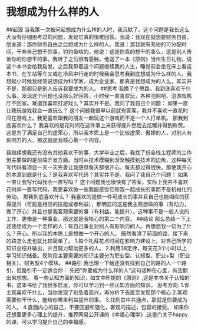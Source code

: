 # 我想成为什么样的人
##起源
当我第一次被问起想成为什么样的人时，我沉默了。这个问题是我长这么大没有仔细思考过的问题，发现它真的很难回答。我说：我现在就想要财务自由，朋友道：那你财务自由之后想成为什么样的人。我说：那我就有充裕的可分配时间，干些自己想干的事，钓钓鱼啥的。他说：这是你真的想干的事么，这是别人告诉你的你想干的事。我听了之后很有感触。他送了一本《原则》当作生日礼物，说这个本书会给我启发。之后我带着这个问题继续我的人生，睡觉前会坐在床上看这本书，在车站等车又或在冷风中行走的时候我会思考我到底想成为什么样的人。我想起小时候我经常说想成为科学家，成为企业家，那真是我想成为的人么，其实并不是，那都只是别人告诉我要成为的人。
##思考
我换了个思路，我到底喜欢干什么事。发现这个问题也没那么好回答，小时候一直喜欢玩，各种泡网吧、泡游戏机厅不回家。难道我喜欢打游戏么？其实并不是。我问了我自己个问题：
如果一直让我玩游戏我会一直玩么？
这个问题我很早以前就有答案，我并不喜欢一直花时间在游戏上。我更喜欢跟我的朋友一起玩这个游戏而不是一个人打单机。
那我到底喜欢什么？
我喜欢的是花时间在这件事上来获得提升然后去炫耀并得到称赞。这是为了满足自己的虚荣心，所以我本质上是一个比较虚荣、傲娇的人，对别人有影响力的人，那这就是我核心第一个内容。

我继续想我还有没有其他喜欢干的事，大学毕业之后，我找了份全栈工程师的工作但主要做的是前端开发方面。当时从技术模糊到渐渐触摸到技术的边角，这种每天写代码看项目一天一天完善让我感觉每天都很开心，每天都过得很快。那使我开心的本源到底是什么？是我喜欢写代码？其实并不是。我问了我自己个问题：
如果一直让我写代码我会一直写吗？
这个问题我也很快有了答案，实际上我并不喜欢花时间一直写代码。我更喜欢做一些我能感受它和我一起成长的事而不是机械化的劳动。
那我到底喜欢什么？
我喜欢的是做一件可成长的事并且自己也能相应的获得提升（可能是相应的技能或者利益），那明显的这是我主观想做的事（有动力，做了开心）并且也是我客观需要的事（有利益，能提升），这种事不是一般人说的工作，更像是一种事业。那这就是我核心的第二个内容。
##结论
那么总结一下上述我想成为一个怎样的人：有自己事业对别人有影响力的人。再想想我一切为了什么？开心。所以我的本质上是想做一个开心的人。
既然看清了前面的路，接下来的路怎么走也就比较简单了。
1.每个礼拜花点时间在影响力建设上，对自己所学的知识总结并输出，并且努力帮助更多的人。
2.利用38定律，每天花3个小时以上学习知识储备。现阶段主要需要的知识主要分为职业型、认知型、职业+型（职业相关）、财务型4个模块。
##路引
我也理一下给还没有找到自己的路的人一个路引，但路引不一定适合你：
先把"你要成为什么样的人"这句话种在心里，有空翻出来想想。
看一些认知方面的知识，如文中所提的《原则》,这是本书关于认知的书，这本书给了我很多启发，你可以学习到一些认知方面的知识。
思考方向:
1.你主观喜欢干什么，当你发现了别急着高兴，再分析下去直至发现那个核心
2.客观需要你干什么，能给你带来利益提升的事。
3.找到其中共通点，那就是你要成为的人。
4.直面内心的自己，不要回避和强化，客观的描述，包容的接受。
如果你还想要更多心理上的提升，推荐网易公开课的《幸福心理学》,这是门关于happy的课，可以学习提升自己的幸福感。



